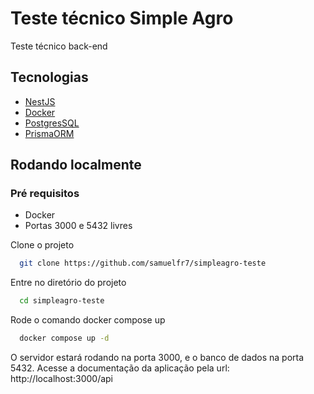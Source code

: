 # Teste técnico Simple Agro

Teste técnico back-end

## Tecnologias

- [NestJS](https://nestjs.com/)
- [Docker](https://www.docker.com/)
- [PostgresSQL](https://www.postgresql.org/)
- [PrismaORM](https://www.prisma.io/)

## Rodando localmente

### Pré requisitos

- Docker
- Portas 3000 e 5432 livres

Clone o projeto

```bash
  git clone https://github.com/samuelfr7/simpleagro-teste
```

Entre no diretório do projeto

```bash
  cd simpleagro-teste
```

Rode o comando docker compose up

```bash
  docker compose up -d
```

O servidor estará rodando na porta 3000, e o banco de dados na porta 5432. Acesse a documentação da aplicação pela url: http://localhost:3000/api
